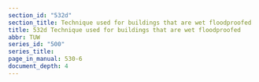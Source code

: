 ```yaml
---
section_id: "532d"
section_title: Technique used for buildings that are wet floodproofed
title: 532d Technique used for buildings that are wet floodproofed
abbr: TUW
series_id: "500"
series_title: 
page_in_manual: 530-6
document_depth: 4
---
```

